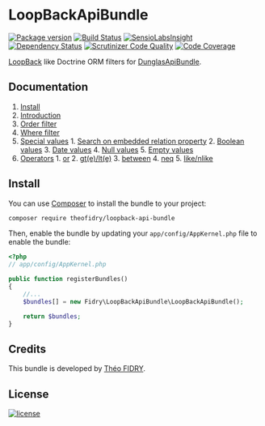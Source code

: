 # LoopBackApiBundle

[![Package version](http://img.shields.io/packagist/v/theofidry/loopback-api-bundle.svg?style=flat-square)](https://packagist.org/packages/theofidry/loopback-api-bundle)
[![Build Status](https://img.shields.io/travis/theofidry/LoopBackApiBundle.svg?&branch=master&style=flat-square)](https://travis-ci.org/theofidry/LoopBackApiBundle?branch=master)
[![SensioLabsInsight](https://img.shields.io/sensiolabs/i/e7cbcdb9-f024-43e0-b7ba-7a002949aa98.svg?style=flat-square)](https://insight.sensiolabs.com/projects/e7cbcdb9-f024-43e0-b7ba-7a002949aa98)
[![Dependency Status](https://www.versioneye.com/user/projects/55887c45306662001a0000ce/badge.svg?style=flat)](https://www.versioneye.com/user/projects/55887c45306662001a0000ce)
[![Scrutinizer Code Quality](https://img.shields.io/scrutinizer/g/theofidry/LoopBackApiBundle.svg?style=flat-square)](https://scrutinizer-ci.com/g/theofidry/LoopBackApiBundle/?branch=master)
[![Code Coverage](https://img.shields.io/scrutinizer/coverage/g/theofidry/LoopBackApiBundle.svg?b=master&style=flat-square)](https://scrutinizer-ci.com/g/theofidry/LoopBackApiBundle/?branch=master)

[LoopBack](http://loopback.io/) like Doctrine ORM filters for [DunglasApiBundle](https://github.com/dunglas/DunglasApiBundle).


## Documentation

1. [Install](#install)
2. [Introduction](src/Resources/doc/introduction.md)
3. [Order filter](src/Resources/doc/order-filter.md)
4. [Where filter](src/Resources/doc/where-filter.md)
  1. [Special values](src/Resources/doc/where-filter.md#special-values)
    1. [Search on embedded relation property](src/Resources/doc/where-filter.md#search-on-embedded-relation-property)
    2. [Boolean values](src/Resources/doc/where-filter.md#boolean-values)
    3. [Date values](src/Resources/doc/where-filter.md#date-values)
    4. [Null values](src/Resources/doc/where-filter.md#null-values)
    5. [Empty values](src/Resources/doc/where-filter.md#empty-values)
  2. [Operators](src/Resources/doc/where-filter.md#operators)
    1. [or](src/Resources/doc/where-filter.md#or)
    2. [gt(e)/lt(e)](Resources/doc/where-filter.md#gtelte)
    3. [between](src/Resources/doc/where-filter.md#between)
    4. [neq](src/Resources/doc/where-filter.md#neq)
    5. [like/nlike](src/Resources/doc/where-filter.md#likenlike)


## Install

You can use [Composer](https://getcomposer.org/) to install the bundle to your project:

```bash
composer require theofidry/loopback-api-bundle
```

Then, enable the bundle by updating your `app/config/AppKernel.php` file to enable the bundle:
```php
<?php
// app/config/AppKernel.php

public function registerBundles()
{
    //...
    $bundles[] = new Fidry\LoopBackApiBundle\LoopBackApiBundle();

    return $bundles;
}
```

## Credits

This bundle is developed by [Théo FIDRY](https://github.com/theofidry).

## License

[![license](https://img.shields.io/badge/license-MIT-red.svg?style=flat-square)](LICENSE)
